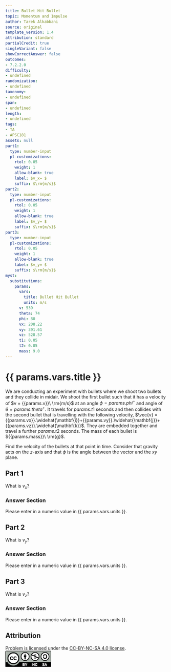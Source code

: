 ```yaml
---
title: Bullet Hit Bullet
topic: Momentum and Impulse
author: Tarek Alkabbani
source: original
template_version: 1.4
attribution: standard
partialCredit: true
singleVariant: false
showCorrectAnswer: false
outcomes:
- 7.2.2.0
difficulty:
- undefined
randomization:
- undefined
taxonomy:
- undefined
span:
- undefined
length:
- undefined
tags:
- TA
- APSC181
assets: null
part1:
  type: number-input
  pl-customizations:
    rtol: 0.05
    weight: 1
    allow-blank: true
    label: $v_x= $
    suffix: $\rm{m/s}$
part2:
  type: number-input
  pl-customizations:
    rtol: 0.05
    weight: 1
    allow-blank: true
    label: $v_y= $
    suffix: $\rm{m/s}$
part3:
  type: number-input
  pl-customizations:
    rtol: 0.05
    weight: 1
    allow-blank: true
    label: $v_y= $
    suffix: $\rm{m/s}$
myst:
  substitutions:
    params:
      vars:
        title: Bullet Hit Bullet
        units: m/s
      v: 539
      theta: 74
      phi: 80
      vx: 208.22
      vy: 391.61
      vz: 528.57
      t1: 0.05
      t2: 0.05
      mass: 9.0
---
```

# {{ params.vars.title }}
We are conducting an experiment with bullets where we shoot two bullets and they collide in midair. We shoot the first bullet such that it has a velocity of $v = {{params.v}}\ \rm{m/s}$ at an angle $\phi = {{params.phi}}^\circ$ and angle of $\theta = {{ params.theta}}^\circ$. It travels for ${{params.t1}}$ seconds and then collides with the second bullet that is travelling with the following velocity, $\vec{v} ={{params.vx}}.\widehat{\mathbf{i}}+{{params.vy}}.\widehat{\mathbf{j}}+{{params.vz}}.\widehat{\mathbf{k}}$. They are embedded together and travel a further ${{params.t2}}$ seconds. The mass of each bullet is ${{params.mass}}\ \rm{g}$.

Find the velocity of the bullets at that point in time. Consider that gravity acts on the $z$-axis and that $\phi$ is the angle between the vector and the $xy$ plane.

## Part 1

What is $v_x$?

### Answer Section

Please enter in a numeric value in {{ params.vars.units }}.

## Part 2

What is $v_y$?

### Answer Section

Please enter in a numeric value in {{ params.vars.units }}.

## Part 3

What is $v_z$?

### Answer Section

Please enter in a numeric value in {{ params.vars.units }}.

## Attribution

Problem is licensed under the [CC-BY-NC-SA 4.0 license](https://creativecommons.org/licenses/by-nc-sa/4.0/).<br> ![The Creative Commons 4.0 license requiring attribution-BY, non-commercial-NC, and share-alike-SA license.](https://raw.githubusercontent.com/firasm/bits/master/by-nc-sa.png)